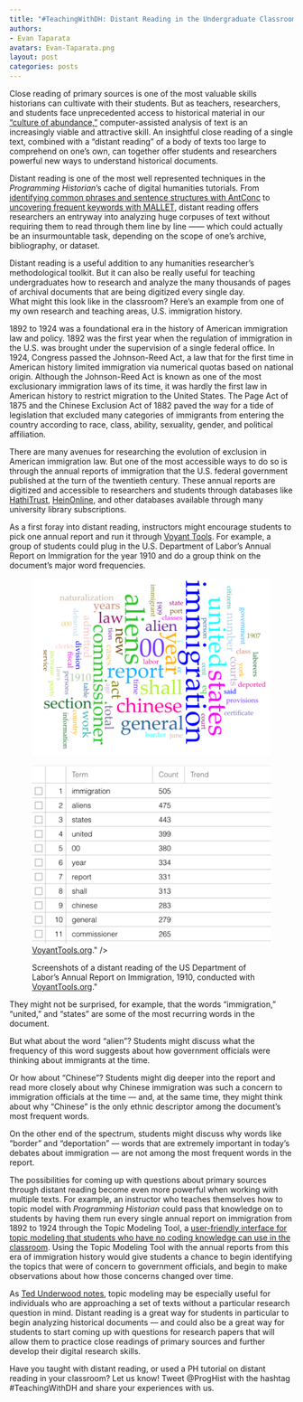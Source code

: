 ```yaml
---
title: "#TeachingWithDH: Distant Reading in the Undergraduate Classroom"
authors: 
- Evan Taparata 
avatars: Evan-Taparata.png
layout: post
categories: posts
---
```


Close reading of primary sources is one of the most valuable skills historians can cultivate with their students. But as teachers, researchers, and students face unprecedented access to historical material in our [“culture of abundance,”](http://chnm.gmu.edu/essays-on-history-new-media/essays/?essayid=6) computer-assisted analysis of text is an increasingly viable and attractive skill. An insightful close reading of a single text, combined with a “distant reading” of a body of texts too large to comprehend on one’s own, can together offer students and researchers powerful new ways to understand historical documents. 

Distant reading is one of the most well represented techniques in the *Programming Historian*’s cache of digital humanities tutorials. From [identifying common phrases and sentence structures with AntConc](http://programminghistorian.org/lessons/corpus-analysis-with-antconc) to [uncovering frequent keywords with MALLET](http://programminghistorian.org/lessons/topic-modeling-and-mallet), distant reading offers researchers an entryway into analyzing huge corpuses of text without requiring them to read through them line by line —— which could actually be an insurmountable task, depending on the scope of one’s archive, bibliography, or dataset.

Distant reading is a useful addition to any humanities researcher’s methodological toolkit. But it can also be really useful for teaching undergraduates how to research and analyze the many thousands of pages of archival documents that are being digitized every single day.   
What might this look like in the classroom? Here’s an example from one of my own research and teaching areas, U.S. immigration history. 

1892 to 1924 was a foundational era in the history of American immigration law and policy. 1892 was the first year when the regulation of immigration in the U.S. was brought under the supervision of a single federal office. In 1924, Congress passed the Johnson-Reed Act, a law that for the first time in American history limited immigration via numerical quotas based on national origin. Although the Johnson-Reed Act is known as one of the most exclusionary immigration laws of its time, it was hardly the first law in American history to restrict migration to the United States. The Page Act of 1875 and the Chinese Exclusion Act of 1882 paved the way for a tide of legislation that excluded many categories of immigrants from entering the country according to race, class, ability, sexuality, gender, and political affiliation. 

There are many avenues for researching the evolution of  exclusion in American immigration law. But one of the most accessible ways to do so is through the annual reports of immigration that the U.S. federal government published at the turn of the twentieth century. These annual reports are digitized and accessible to researchers and students through databases like [HathiTrust](https://www.hathitrust.org/), [HeinOnline](http://home.heinonline.org/), and other databases available through many university library subscriptions.

As a first foray into distant reading, instructors might encourage students to pick one annual report and run it through [Voyant Tools](http://voyant-tools.org/). For example, a group of students could plug in the U.S. Department of Labor’s Annual Report on Immigration for the year 1910 and do a group think on the document’s major word frequencies. 

<figure>
<a href="../images/distant-reading-in-the-undergraduate-classroom/distant-reading-01.png">
        <img src="../images/distant-reading-in-the-undergraduate-classroom/distant-reading-01.png" alt="" />
    </a>
</figure><figure>
<a href="../images/distant-reading-in-the-undergraduate-classroom/distant-reading-02.png">
        <img src="../images/distant-reading-in-the-undergraduate-classroom/distant-reading-02.png" alt="Screenshots of a distant reading of the US Department of Labor’s Annual Report on Immigration, 1910, conducted with <a href="http://voyant-tools.org/">VoyantTools.org</a>." />
    </a>
    <figcaption>
    <p>Screenshots of a distant reading of the US Department of Labor’s Annual Report on Immigration, 1910, conducted with <a href="http://voyant-tools.org/">VoyantTools.org</a>."</p>
</figcaption>
</figure>

They might not be surprised, for example, that the words “immigration,” “united,” and “states” are some of the most recurring words in the document. 

But what about the word “alien”? Students might discuss what the frequency of this word suggests about how government officials were thinking about immigrants at the time. 

Or how about “Chinese”? Students might dig deeper into the report and read more closely about why Chinese immigration was such a concern to immigration officials at the time — and, at the same time, they might think about why “Chinese” is the only ethnic descriptor among the document’s most frequent words. 

On the other end of the spectrum, students might discuss why words like “border” and “deportation” — words that are extremely important in today’s debates about immigration — are not among the most frequent words in the report. 

The possibilities for coming up with questions about primary sources through distant reading become even more powerful when working with multiple texts. For example, an instructor who teaches themselves how to topic model with *Programming Historian* could pass that knowledge on to students by having them run every single annual report on immigration from 1892 to 1924 through the Topic Modeling Tool, a [user-friendly interface for topic modeling that students who have no coding knowledge can use in the classroom](http://www.themacroscope.org/?page_id=391). Using the Topic Modeling Tool with the annual reports from this era of immigration history would give students a chance to begin identifying the topics that were of concern to government officials, and begin to make observations about how those concerns changed over time. 

As [Ted Underwood notes](http://tedunderwood.com/2015/06/04/seven-ways-humanists-are-using-computers-to-understand-text/), topic modeling may be especially useful for individuals who are approaching a set of texts without a particular research question in mind. Distant reading is a great way for students in particular to begin analyzing historical documents — and could also be a great way for students to start coming up with questions for research papers that will allow them to practice close readings of primary sources and further develop their digital research skills. 

Have you taught with distant reading, or used a PH tutorial on distant reading in your classroom? Let us know! Tweet @ProgHist with the hashtag #TeachingWithDH and share your experiences with us. 




